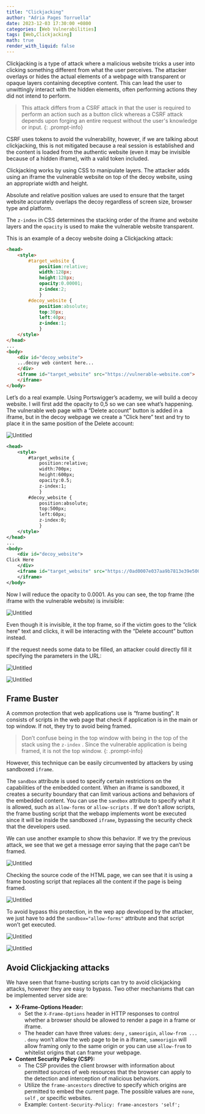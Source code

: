 ```yaml
---
title: "Clickjacking"
author: "Adria Pages Torruella"
date: 2023-12-03 17:30:00 +0800
categories: [Web Vulnerabilities]
tags: [Web,Clickjacking]
math: true
render_with_liquid: false
---
```


Clickjacking is a type of attack where a malicious website tricks a user into clicking something different from what the user perceives. The attacker overlays or hides the actual elements of a webpage with transparent or opaque layers containing deceptive content. This can lead the user to unwittingly interact with the hidden elements, often performing actions they did not intend to perform.

>This attack differs from a CSRF attack in that the user is required to perform an action such as a button click whereas a CSRF attack depends upon forging an entire request without the user's knowledge or input.
{: .prompt-info}

CSRF uses tokens to avoid the vulnerability, however, if we are talking about clickjacking, this is not mitigated because a real session is established and the content is loaded from the authentic website (even it may be invisible because of a hidden iframe), with a valid token included.  

Clickjacking works by using CSS to manipulate layers. The attacker adds using an iframe the vulnerable website on top of the decoy website, using an appropriate width and height. 

Absolute and relative position values are used to ensure that the target website accurately overlaps the decoy regardless of screen size, browser type and platform. 

The `z-index` in CSS determines the stacking order of the iframe and website layers and the `opacity` is used to make the vulnerable website transparent. 

This is an example of a decoy website doing a Clickjacking attack: 

```html
<head>
	<style>
		#target_website {
			position:relative;
			width:128px;
			height:128px;
			opacity:0.00001;
			z-index:2;
			}
		#decoy_website {
			position:absolute;
			top:30px;
			left:40px;
			z-index:1;
			}
	</style>
</head>
...
<body>
	<div id="decoy_website">
	...decoy web content here...
	</div>
	<iframe id="target_website" src="https://vulnerable-website.com">
	</iframe>
</body>
```

Let’s do a real example. Using Portswigger’s academy, we will build a decoy website. I will first add the opacity to 0,5 so we can see what’s happening. The vulnerable web page with a “Delete account” button is added in a iframe, but in the decoy webpage we create a “Click here” text and try to place it in the same position of the Delete account: 

![Untitled](/img/posts/Clickjacking/Untitled.png)

```xml
<head>
	<style>
		#target_website {
			position:relative;
			width:700px;
			height:600px;
			opacity:0.5;
			z-index:1;
			}
		#decoy_website {
			position:absolute;
			top:500px;
			left:60px;
			z-index:0;
			}
	</style>
</head>
...
<body>
	<div id="decoy_website">
Click Here
	</div>
	<iframe id="target_website" src="https://0ad0007e037aa9b7813e39e500f700c0.web-security-academy.net/my-account">
	</iframe>
</body>
```

Now I will reduce the opacity to 0.0001. As you can see, the top frame (the iframe with the vulnerable website) is invisible: 

![Untitled](/img/posts/Clickjacking/Untitled%201.png)

Even though it is invisible, it the top frame, so if the victim goes to the “click here” text and clicks, it will be interacting with the “Delete account” button instead.

If the request needs some data to be filled, an attacker could directly fill it specifying the parameters in the URL: 

![Untitled](/img/posts/Clickjacking/Untitled%202.png)

![Untitled](/img/posts/Clickjacking/Untitled%203.png)

## Frame Buster

A common protection that web applications use is “frame busting”. It consists of scripts in the web page that check if application is in the main or top window. If not, they try to avoid being framed.  

>Don’t confuse being in the top window with being in the top of the stack using the `z-index` . Since the vulnerable application is being framed, it is not the top window.
{: .prompt-info}

However, this technique can be easily circumvented by attackers by using sandboxed `iframe`. 

The `sandbox` attribute is used to specify certain  restrictions on the capabilities of the embedded content. When an iframe is sandboxed, it creates a security boundary that can limit various 
actions and behaviors of the embedded content. You can use the `sandbox` attribute to specify what it is allowed, such as `allow-forms` or `allow-scripts` . If we don’t allow scripts, the frame busting script that the webapp implements wont be executed since it will be inside the sandboxed `iframe`, bypassing the security check that the developers used. 

We can use another example to show this behavior. If we try the previous attack, we see that we get a message error saying that the page can’t be framed. 

![Untitled](/img/posts/Clickjacking/Untitled%204.png)

Checking the source code of the HTML page, we can see that it is using a frame boosting script that replaces all the content if the page is being framed. 

![Untitled](/img/posts/Clickjacking/Untitled%205.png)

To avoid bypass this protection, in the wep app developed by the attacker, we just have to add the `sandbox="allow-forms"` attribute and that script won’t get executed. 

![Untitled](/img/posts/Clickjacking/Untitled%206.png)

![Untitled](/img/posts/Clickjacking/Untitled.png)

## Avoid Clickjacking attacks

We have seen that frame-busting scripts can try to avoid clickjacking attacks, however they are easy to bypass. Two other mechanisms that can be implemented server side are: 

- **X-Frame-Options Header:**
    - Set the `X-Frame-Options` header in HTTP responses to control whether a browser should be allowed to render a page in a frame or iframe.
    - The header can have three values: `deny` , `sameorigin`, `allow-from ...` . `deny` won’t allow the web page to be in a iframe, `sameorigin` will allow framing only to the same origin or you can use `allow-from` to whitelist origins that can frame your webpage.
- **Content Security Policy (CSP):**
    - The CSP provides the client browser with information about permitted sources of web resources that the browser can apply to the detection and interception of malicious behaviors.
    - Utilize the `frame-ancestors` directive to specify which origins are permitted to embed the current page. The possible values are `none`, `self` , or specific websites.
    - Example: `Content-Security-Policy: frame-ancestors 'self';`
